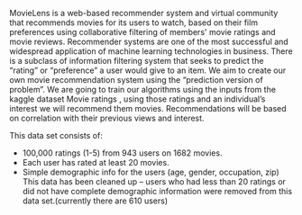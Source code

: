 MovieLens is a web-based recommender system and virtual community that recommends movies for its users to watch, based on their film preferences using collaborative filtering of members' movie ratings and movie reviews.
Recommender systems are one of the most successful and widespread application of machine learning technologies in business. There is a subclass of information filtering system that seeks to predict the “rating” or “preference” a user would give to an item.
We aim to create our own movie recommendation system using the “prediction version of problem”. We are going to train our algorithms using the inputs from the kaggle dataset
Movie ratings , using those ratings and an individual’s interest we will recommend them movies. Recommendations will be based on correlation with their previous views and interest.

This data set consists of:
* 100,000 ratings (1-5) from 943 users on 1682 movies.
* Each user has rated at least 20 movies.
* Simple demographic info for the users (age, gender, occupation, zip)
This data has been cleaned up – users who had less than 20 ratings or did not have complete demographic information were removed from this data set.(currently there are 610 users)

